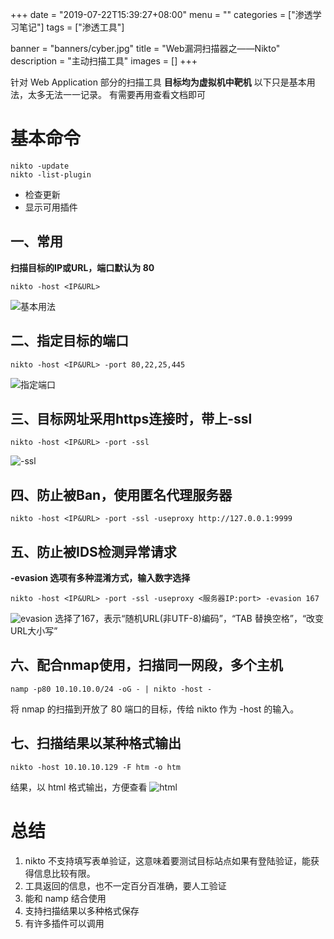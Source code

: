 +++
date = "2019-07-22T15:39:27+08:00"
menu = ""
categories = ["渗透学习笔记"]
tags = ["渗透工具"]

banner = "banners/cyber.jpg"
title = "Web漏洞扫描器之——Nikto"
description = "主动扫描工具"
images = []
+++

针对 Web Application 部分的扫描工具
**目标均为虚拟机中靶机**
以下只是基本用法，太多无法一一记录。
有需要再用查看文档即可


# 基本命令
```
nikto -update
nikto -list-plugin
```
- 检查更新
- 显示可用插件

##  一、常用
**扫描目标的IP或URL，端口默认为 80**
```
nikto -host <IP&URL>
```
![基本用法](https://ae01.alicdn.com/kf/U1d9f29cafdcb462795cc52f1cb05ad65W.png)

## 二、指定目标的端口
```
nikto -host <IP&URL> -port 80,22,25,445
```
![指定端口](https://ae01.alicdn.com/kf/U28f2614e75b44af5bbaae0e75d8ff3c5K.png)

## 三、目标网址采用https连接时，带上-ssl
```
nikto -host <IP&URL> -port -ssl
```
![-ssl](https://ae01.alicdn.com/kf/U8d19d48b93a44fb1a30927f63e1e49283.png)

## 四、防止被Ban，使用匿名代理服务器
```
nikto -host <IP&URL> -port -ssl -useproxy http://127.0.0.1:9999
```
## 五、防止被IDS检测异常请求
**-evasion 选项有多种混淆方式，输入数字选择**
```
nikto -host <IP&URL> -port -ssl -useproxy <服务器IP:port> -evasion 167
```
![evasion](https://ae01.alicdn.com/kf/Ue41e29223d5846dfbd34f73c836708a4T.jpg)
选择了167，表示“随机URL(非UTF-8)编码”，“TAB 替换空格”，“改变URL大小写”

## 六、配合nmap使用，扫描同一网段，多个主机
```
namp -p80 10.10.10.0/24 -oG - | nikto -host -
```
将 nmap 的扫描到开放了 80 端口的目标，传给 nikto 作为 -host 的输入。

## 七、扫描结果以某种格式输出
```
nikto -host 10.10.10.129 -F htm -o htm
```
结果，以 html 格式输出，方便查看
![html](https://ae01.alicdn.com/kf/Ud4139e7f558f414abfb270696c670aeen.jpg)

# 总结
1. nikto 不支持填写表单验证，这意味着要测试目标站点如果有登陆验证，能获得信息比较有限。
2. 工具返回的信息，也不一定百分百准确，要人工验证
3. 能和 namp 结合使用
4. 支持扫描结果以多种格式保存
5. 有许多插件可以调用